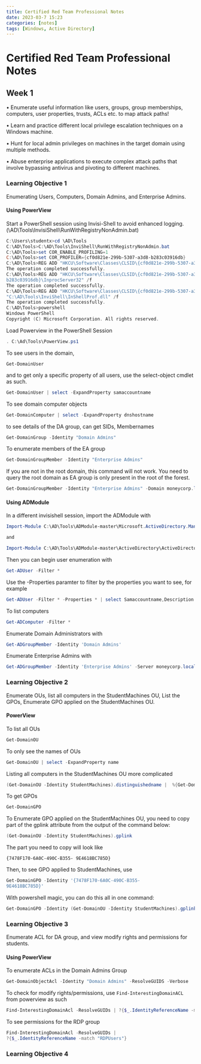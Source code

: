 ```yaml
---
title: Certified Red Team Professional Notes
date: 2023-03-7 15:23
categories: [notes]
tags: [Windows, Active Directory]
--- 
```


# Certified Red Team Professional Notes

## Week 1

•  Enumerate useful information like users, groups, group memberships,
computers, user properties, trusts, ACLs etc. to map attack paths!

• Learn and practice different local privilege escalation techniques on a Windows machine.

• Hunt for local admin privileges on machines in the target domain using multiple methods.

• Abuse enterprise applications to execute complex attack paths that involve bypassing antivirus and pivoting to different machines.

### Learning Objective 1

Enumerating Users, Computers, Domain Admins, and Enterprise Admins.

#### Using PowerView

Start a PowerShell session using Invisi-Shell to avoid enhanced logging. (\AD\Tools\InvisiShell\RunWithRegistryNonAdmin.bat)

```powershell
C:\Users\studentx>cd \AD\Tools
C:\AD\Tools>C:\AD\Tools\InviShell\RunWithRegistryNonAdmin.bat
C:\AD\Tools>set COR_ENABLE_PROFILING=1
C:\AD\Tools>set COR_PROFILER={cf0d821e-299b-5307-a3d8-b283c03916db}
C:\AD\Tools>REG ADD "HKCU\Software\Classes\CLSID\{cf0d821e-299b-5307-a3d8-b283c03916db}" /f
The operation completed successfully.
C:\AD\Tools>REG ADD "HKCU\Software\Classes\CLSID\{cf0d821e-299b-5307-a3d8-
b283c03916db}\InprocServer32" /f
The operation completed successfully.
C:\AD\Tools>REG ADD "HKCU\Software\Classes\CLSID\{cf0d821e-299b-5307-a3d8-b283c03916db}\InprocServer32" /ve /t REG_SZ /d
"C:\AD\Tools\InviShell\InShellProf.dll" /f
The operation completed successfully.
C:\AD\Tools>powershell
Windows PowerShell
Copyright (C) Microsoft Corporation. All rights reserved.
```

Load Powerview in the PowerShell Session

```powershell
. C:\Ad\Tools\PowerView.ps1
```
To see users in the domain, 

`Get-DomainUser` 

and to get only a specific property of all users, use the select-object cmdlet as such.

```powershell
Get-DomainUser | select -ExpandProperty samaccountname
```

To see domain computer objects

```powershell
Get-DomainComputer | select -ExpandProperty dnshostname
```

to see details of the DA group, can get SIDs, Membernames

```powershell
Get-DomainGroup -Identity "Domain Admins"
```

To enumerate members of the EA group

```powershell
Get-DomainGroupMember -Identity "Enterprise Admins"
```

If you are not in the root domain, this command will not work. You need to query the root domain as EA group is only present in the root of the forest.

```powershell
Get-DomainGroupMember -Identity "Enterprise Admins" -Domain moneycorp.local
```

#### Using ADModule

In a different invisishell session, import the ADModule with

```powershell
Import-Module C:\AD\Tools\ADModule-master\Microsoft.ActiveDirectory.Management.dll

and 

Import-Module C:\AD\Tools\ADModule-master\ActiveDirectory\ActiveDirectory.psd1
```

Then you can begin user enumeration with 

```Powershell
Get-ADUser -Filter *
```

Use the -Properties paramter to filter by the properties you want to see, for example

```Powershell
Get-ADUser -Filter * -Properties * | select Samaccountname,Description
```

To list computers

```Powershell
Get-ADComputer -Filter *
```

Enumerate Domain Administrators with

```powershell
Get-ADGroupMember -Identity 'Domain Admins'
```

Enumerate Enterprise Admins with

```powershell
Get-ADGroupMember -Identity 'Enterprise Admins' -Server moneycorp.local
```

### Learning Objective 2

Enumerate OUs, list all computers in the StudentMachines OU, List the GPOs, Enumerate GPO applied on the StudentMachines OU.

#### PowerView

To list all OUs

```powershell
Get-DomainOU
```

To only see the names of OUs

```powershell
Get-DomainOU | select -ExpandProperty name
```

Listing all computers in the StudentMachines OU more complicated

```powershell
(Get-DomainOU -Identity StudentMachines).distinguishedname |  %{Get-DomainComputer -SearchBase $_} | select name
```

To get GPOs

```Powershell
Get-DomainGPO
```

To Enumerate GPO applied on the StudentMachines OU, you need to copy part of the gplink attribute from the output of the command below:

```powershell
(Get-DomainOU -Identity StudentMachines).gplink
```

The part you need to copy will look like 

`{7478F170-6A0C-490C-B355-
9E4618BC785D}`

Then, to see GPO applied to StudentMachines, use

```powershell
Get-DomainGPO -Identity '{7478F170-6A0C-490C-B355-
9E4618BC785D}'
```

With powershell magic, you can do this all in one command:

```powershell
Get-DomainGPO -Identity (Get-DomainOU -Identity StudentMachines).gplink.substring(11, (Get-DomainOU -Identity StudentMachines).gplink.length-72)
```

### Learning Objective 3

Enumerate ACL for DA group, and view modify rights and permissions for students.

#### Using PowerView

To enumerate ACLs in the Domain Admins Group

```powershell
Get-DomainObjectAcl -Identity "Domain Admins" -ResolveGUIDS -Verbose
```

To check for modify rights/permissions, use `Find-InterestingDomainACL` from powerview as such

```powershell
Find-InterestingDomainAcl -ResolveGUIDs | ?{$_.IdentityReferenceName -match "<student name>"}
```

To see permissions for the RDP group 

```powershell
Find-InterestingDomainAcl -ResolveGUIDs |
?{$_.IdentityReferenceName -match "RDPUsers"}
```

### Learning Objective 4